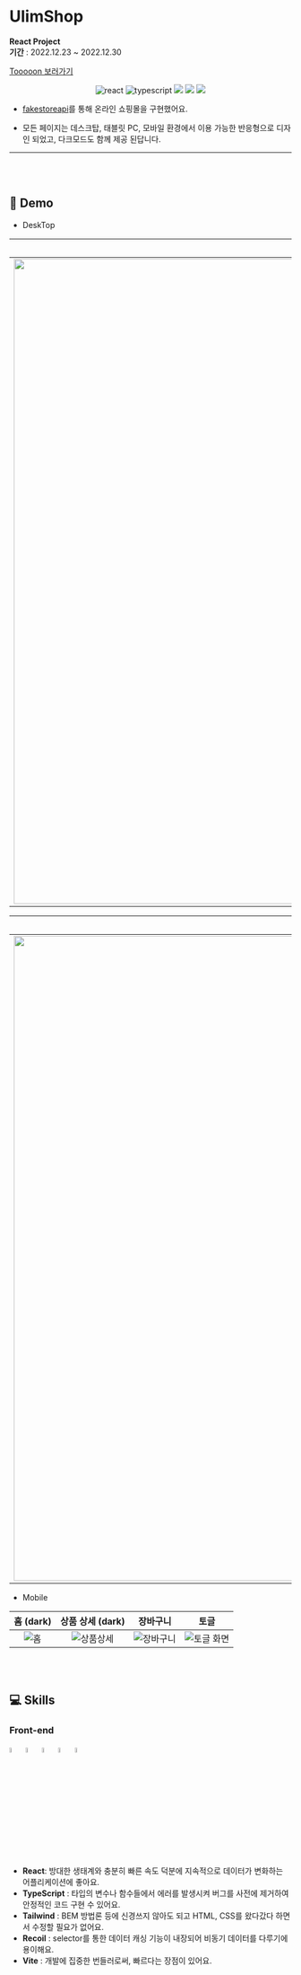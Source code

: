 # UlimShop
**React Project** 
</br>
**기간** : 2022.12.23 ~ 2022.12.30

[Tooooon 보러가기](https://tooooon.vercel.app/)

<p align="center">
</p>
<p align="center">
  <img src="https://img.shields.io/badge/react-v18.2.0-9cf?logo=react" alt="react" />
  <img src="https://img.shields.io/badge/typescript-v4.9.4-blue?logo=typescript" alt="typescript"/>
   <img src="https://img.shields.io/badge/Vite-v4.0.4-646CFF?style=flat&logo=Vite&logoColor=646CFF" />
  <img src="https://img.shields.io/badge/tailwind-06B6D4?style=flat&logo=tailwind&logoColor=06B6D4" />
  <img src="https://img.shields.io/badge/daysiUI-5A0EF8?style=flat&logo=daysiUI&logoColor=5A0EF8" />

</p>


- [fakestoreapi](https://fakestoreapi.com/products)를 통해 온라인 쇼핑몰을 구현했어요. 

- 모든 페이지는 데스크탑, 태블릿 PC, 모바일 환경에서 이용 가능한 반응형으로 디자인 되었고, 다크모드도 함께 제공 된답니다.


---


</br>
</br>

## 🚀 Demo

- DeskTop


|                   홈 (dark)                |               홈 (dark)                |                   상품 상세                   |
| :----------------------------------------------------------: | :----------------------------------------------------------: | :----------------------------------------------------------: | 
|  <img width="1149" alt="홈" src="https://user-images.githubusercontent.com/70708829/216908361-278659b5-d558-4804-b5bb-9f4aecd415c4.png"> | <img width="1149" alt="홈" src="https://user-images.githubusercontent.com/70708829/216909378-88cbd867-0f65-4c58-b305-0bc402afa38d.png"> | <img width="1149" alt="상품상세" src="https://user-images.githubusercontent.com/70708829/216908572-e4bd4303-4f93-4668-aa4c-4ac652d120c2.png"> | 


|                장바구니                 |                     검색                     |   
| :----------------------------------------------------------: | :----------------------------------------------------------: | 
| <img width="1149" alt="장바구니"  src="https://user-images.githubusercontent.com/70708829/216908723-5bd88168-70ec-4656-9143-5c2ff9d447c7.png"> | <img width="1149" alt="검색 화면" src="https://user-images.githubusercontent.com/70708829/216909059-11d8ff98-53d1-41cd-aee7-083d624d2b8a.png">  |


- Mobile

|                   홈 (dark)               |                   상품 상세 (dark)                  |                장바구니                 |                     토글                     |   
| :----------------------------------------------------------: | :----------------------------------------------------------: | :----------------------------------------------------------: | :----------------------------------------------------------: | 
|  <img alt="홈" src="https://user-images.githubusercontent.com/70708829/216909180-b4ff510e-e479-4b6a-b7f6-a0ca9eeecb78.png"> | <img alt="상품상세" src="https://user-images.githubusercontent.com/70708829/216909890-f68d8258-5c8f-4a68-bcf5-2da2431143c0.png"> |  <img  alt="장바구니" src="https://user-images.githubusercontent.com/70708829/216910004-38a1fc3e-2e54-488b-80b4-0b59bfb68d10.png"> | <img alt="토글 화면" src="https://user-images.githubusercontent.com/70708829/216910072-f12bbc86-3407-4f62-90a4-e8e9c81d5939.png">  |



</br>
</br>


## 💻 Skills

### Front-end

<p>
  <img src="https://user-images.githubusercontent.com/52682603/138834243-fb74d81e-e90d-4c6a-8793-05df588f59ab.png" alt="react" width=5% />
  <img src="https://user-images.githubusercontent.com/52682603/138834262-a7af2293-e398-416d-8dd3-ff5fab8cb80d.png" alt="type_script" width=5% />
  <img src="https://user-images.githubusercontent.com/70708829/216904125-e51e0d92-8ebb-40ce-852e-a81224cb6b1f.svg" alt="tailwind" width=5% />
  <img src="https://recoiljs.org/ko/img/logo.svg" alt="Recoil" height =5% width=5%/>
  <img src="https://user-images.githubusercontent.com/70708829/215027700-21949530-e1fc-4490-a1c3-5555ad958d0b.svg" alt="vite" width=5% />
</p>

- **React**: 방대한 생태계와 충분히 빠른 속도 덕분에 지속적으로 데이터가 변화하는 어플리케이션에 좋아요.
- **TypeScript** : 타입의 변수나 함수들에서 에러를 발생시켜 버그를 사전에 제거하여 안정적인 코드 구현 수 있어요.
- **Tailwind** : BEM 방법론 등에 신경쓰지 않아도 되고 HTML, CSS를 왔다갔다 하면서 수정할 필요가 없어요.
- **Recoil** : selector를 통한 데이터 캐싱 기능이 내장되어 비동기 데이터를 다루기에 용이해요.
- **Vite** : 개발에 집중한 번들러로써, 빠르다는 장점이 있어요.


